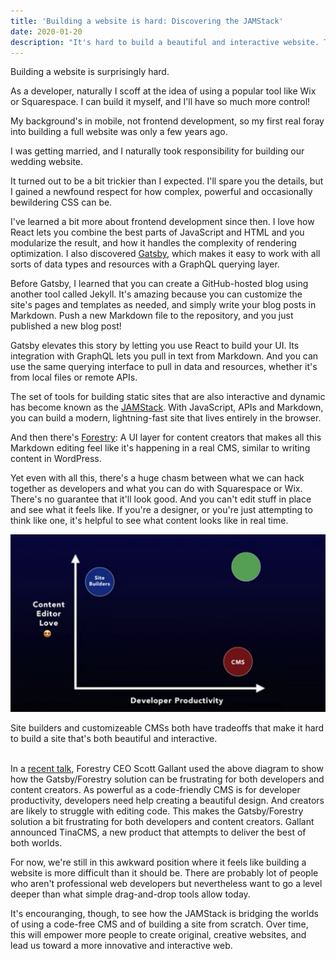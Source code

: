 ```yaml
---
title: 'Building a website is hard: Discovering the JAMStack'
date: 2020-01-20
description: "It's hard to build a beautiful and interactive website. That may change."
---
```


Building a website is surprisingly hard.

As a developer, naturally I scoff at the idea of using a popular tool like Wix or Squarespace. I can build it myself, and I'll have so much more control!

My background's in mobile, not frontend development, so my first real foray into building a full website was only a few years ago.

I was getting married, and I naturally took responsibility for building our wedding website.

It turned out to be a bit trickier than I expected. I'll spare you the details, but I gained a newfound respect for how complex, powerful and occasionally bewildering CSS can be.

I've learned a bit more about frontend development since then. I love how React lets you combine the best parts of JavaScript and HTML and you modularize the result, and how it handles the complexity of rendering optimization. I also discovered [Gatsby](https://www.gatsbyjs.org), which makes it easy to work with all sorts of data types and resources with a GraphQL querying layer.

Before Gatsby, I learned that you can create a GitHub-hosted blog using another tool called Jekyll. It's amazing because you can customize the site's pages and templates as needed, and simply write your blog posts in Markdown. Push a new Markdown file to the repository, and you just published a new blog post!

Gatsby elevates this story by letting you use React to build your UI. Its integration with GraphQL lets you pull in text from Markdown. And you can use the same querying interface to pull in data and resources, whether it's from local files or remote APIs.

The set of tools for building static sites that are also interactive and dynamic has become known as the [JAMStack](https://jamstack.org). With JavaScript, APIs and Markdown, you can build a modern, lightning-fast site that lives entirely in the browser.

And then there's [Forestry](https://forestry.io): A UI layer for content creators that makes all this Markdown editing feel like it's happening in a real CMS, similar to writing content in WordPress.

Yet even with all this, there's a huge chasm between what we can hack together as developers and what you can do with Squarespace or Wix. There's no guarantee that it'll look good. And you can't edit stuff in place and see what it feels like. If you're a designer, or you're just attempting to think like one, it's helpful to see what content looks like in real time.

![TinaCMS Diagram](./diagram.png)
<div class="caption">Site builders and customizeable CMSs both have tradeoffs that make it hard to build a site that's both beautiful and interactive.</div><br>

In a [recent talk](https://tinacms.org/blog/announcing-tinacms), Forestry CEO Scott Gallant used the above diagram to show how the Gatsby/Forestry solution can be frustrating for both developers and content creators. As powerful as a code-friendly CMS is for developer productivity, developers need help creating a beautiful design. And creators are likely to struggle with editing code. This makes the Gatsby/Forestry solution a bit frustrating for both developers and content creators. Gallant announced TinaCMS, a new product that attempts to deliver the best of both worlds.

For now, we're still in this awkward position where it feels like building a website is more difficult than it should be. There are probably lot of people who aren't professional web developers but nevertheless want to go a level deeper than what simple drag-and-drop tools allow today.

It's encouranging, though, to see how the JAMStack is bridging the worlds of using a code-free CMS and of building a site from scratch. Over time, this will empower more people to create original, creative websites, and lead us toward a more innovative and interactive web.